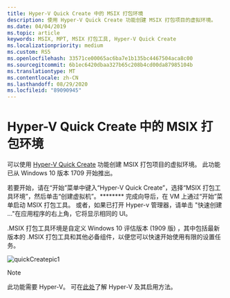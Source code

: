 ```yaml
---
title: Hyper-V Quick Create 中的 MSIX 打包环境
description: 使用 Hyper-V Quick Create 功能创建 MSIX 打包项目的虚拟环境。
ms.date: 04/04/2019
ms.topic: article
keywords: MSIX, MPT, MSIX 打包工具, Hyper-V Quick Create
ms.localizationpriority: medium
ms.custom: RS5
ms.openlocfilehash: 33571ce00065ac6ba7e1b135bc4467504aca8c00
ms.sourcegitcommit: 6b1ec6420dbaa327b65c208b4cd00da87985104b
ms.translationtype: MT
ms.contentlocale: zh-CN
ms.lasthandoff: 08/29/2020
ms.locfileid: "89090945"
---
```

# <a name="msix-packaging-environment-on-hyper-v-quick-create"></a>Hyper-V Quick Create 中的 MSIX 打包环境
 
可以使用 [Hyper-V Quick Create](/virtualization/hyper-v-on-windows/quick-start/quick-create-virtual-machine) 功能创建 MSIX 打包项目的虚拟环境。 此功能已从 Windows 10 版本 1709 开始推出。

若要开始，请在“开始”菜单中键入“Hyper-V Quick Create”，选择“MSIX 打包工具环境”，然后单击“创建虚拟机”。******** 完成向导后，在 VM 上通过“开始”菜单启动 MSIX 打包工具。 或者，如果已打开 Hyper-v 管理器，请单击 "快速创建 ..."在应用程序的右上角，它将显示相同的 UI。

.MSIX 打包工具环境是自定义 Windows 10 评估版本 (1909 版) ，其中包括最新版本的 .MSIX 打包工具和其他必备组件，以便您可以快速开始使用有限的设置任务。

![quickCreatepic1](images/QuickCreateVM.png)

> [!NOTE]
> 此功能需要 Hyper-V。 可在[此处](/virtualization/hyper-v-on-windows/quick-start/enable-hyper-v)了解 Hyper-V 及其启用方法。